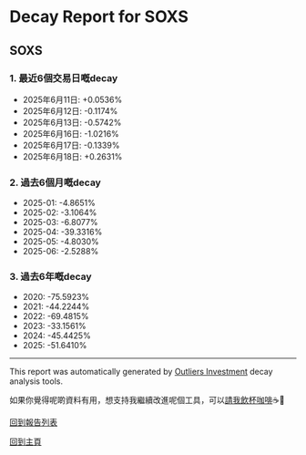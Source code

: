 # Decay Report for SOXS

## SOXS

### 1. 最近6個交易日嘅decay

- 2025年6月11日: +0.0536%
- 2025年6月12日: -0.1174%
- 2025年6月13日: -0.5742%
- 2025年6月16日: -1.0216%
- 2025年6月17日: -0.1339%
- 2025年6月18日: +0.2631%

### 2. 過去6個月嘅decay

- 2025-01: -4.8651%
- 2025-02: -3.1064%
- 2025-03: -6.8077%
- 2025-04: -39.3316%
- 2025-05: -4.8030%
- 2025-06: -2.5288%

### 3. 過去6年嘅decay

- 2020: -75.5923%
- 2021: -44.2244%
- 2022: -69.4815%
- 2023: -33.1561%
- 2024: -45.4425%
- 2025: -51.6410%

------------------------------
This report was automatically generated by [Outliers Investment](https://outliersecon.github.io/Outliers-Investment/) decay analysis tools.

如果你覺得呢啲資料有用，想支持我繼續改進呢個工具，可以[請我飲杯咖啡](https://buymeacoffee.com/outliersecon)☕🙏

[回到報告列表](https://outliersecon.github.io/Outliers-Investment/reports/reports_public)

[回到主頁](https://outliersecon.github.io/Outliers-Investment/)